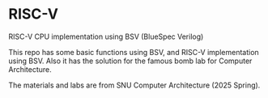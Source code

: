# RISC-V
RISC-V CPU implementation using BSV (BlueSpec Verilog)

This repo has some basic functions using BSV, and RISC-V implementation using BSV.
Also it has the solution for the famous bomb lab for Computer Architecture.

The materials and labs are from SNU Computer Architecture (2025 Spring).
